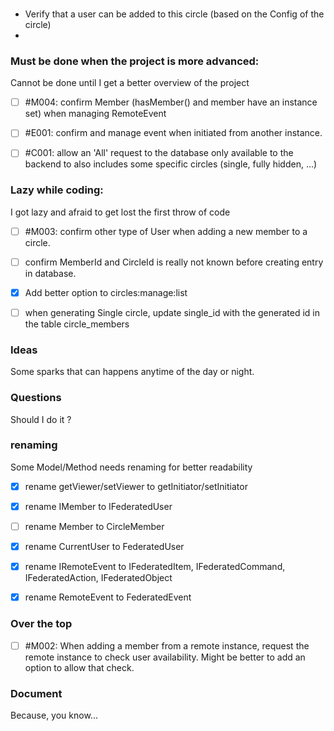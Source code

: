 
###

- Verify that a user can be added to this circle (based on the Config of the circle)
- 



### Must be done when the project is more advanced:
Cannot be done until I get a better overview of the project

- [ ] #M004: confirm Member (hasMember() and member have an instance set) when managing RemoteEvent
- [ ] #E001: confirm and manage event when initiated from another instance.
- [ ] #C001: allow an 'All' request to the database only available to the backend to also includes some specific circles (single, fully hidden, ...)



### Lazy while coding:
I got lazy and afraid to get lost the first throw of code

- [ ] #M003: confirm other type of User when adding a new member to a circle.
- [ ] confirm MemberId and CircleId is really not known before creating entry in database.
- [x] Add better option to circles:manage:list
- [ ] when generating Single circle, update single_id with the generated id in the table circle_members


### Ideas
Some sparks that can happens anytime of the day or night.



### Questions
Should I do it ?


### renaming
Some Model/Method needs renaming for better readability

- [x] rename getViewer/setViewer to getInitiator/setInitiator
- [x] rename IMember to IFederatedUser
- [ ] rename Member to CircleMember
- [x] rename CurrentUser to FederatedUser
- [x] rename IRemoteEvent to IFederatedItem, IFederatedCommand, IFederatedAction, IFederatedObject
- [x] rename RemoteEvent to FederatedEvent





### Over the top

- [ ] #M002: When adding a member from a remote instance, request the remote instance to check user availability. Might be better to add an option to allow that check.




### Document
Because, you know...

